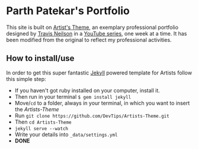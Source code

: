 # Parth Patekar's Portfolio

This site is built on [Artist's Theme](https://devtips.github.io/Artists-Theme/),
an exemplary professional portfolio designed by [Travis Neilson](https://www.youtube.com/DevTipsForDesigners)
in a [YouTube series](https://www.youtube.com/playlist?list=PLqGj3iMvMa4KQZUkRjfwMmTq_f1fbxerI),
one week at a time.
It has been modified from the original to reflect my professional activities.

## How to install/use

In order to get this super fantastic [Jekyll](http://jekyllrb.com) powered template for Artists follow this simple step:

* If you haven't got ruby installed on your computer, install it.
* Then run in your terminal `$ gem install jekyll`
* Move/`cd` to a folder, always in your terminal, in which you want to insert the *Artists-Theme*
* Run `git clone https://github.com/DevTips/Artists-Theme.git`
* Then `cd Artists-Theme`
* `jekyll serve --watch`
* Write your details into `_data/settings.yml`
* **DONE**

